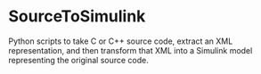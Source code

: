 SourceToSimulink
===========

Python scripts to take C or C++ source code, extract an XML representation, and then transform that XML into a Simulink model representing the original source code.
